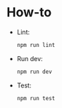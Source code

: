 # How-to

- Lint:

    ```zsh
    npm run lint
    ```

- Run dev:

    ```zsh
    npm run dev
    ```

- Test:

    ```zsh
    npm run test
    ```
